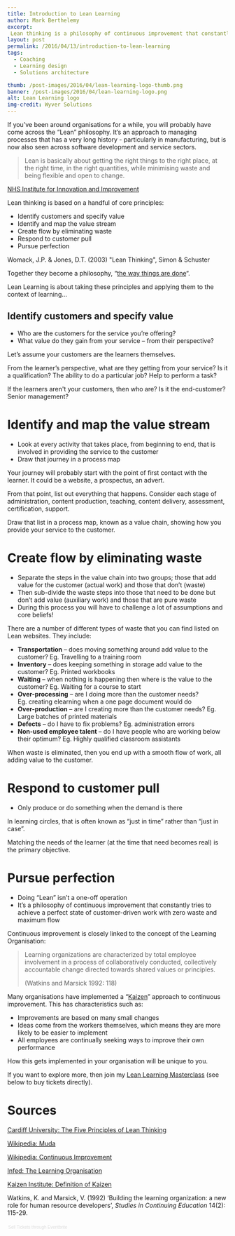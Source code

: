 ```yaml
---
title: Introduction to Lean Learning
author: Mark Berthelemy
excerpt:
 Lean thinking is a philosophy of continuous improvement that constantly tries to achieve a perfect state of customer-driven work with zero waste and maximum flow. Explore how it applies to learning in this introduction article.
layout: post
permalink: /2016/04/13/introduction-to-lean-learning
tags:
  - Coaching
  - Learning design
  - Solutions architecture

thumb: /post-images/2016/04/lean-learning-logo-thumb.png
banner: /post-images/2016/04/lean-learning-logo.png
alt: Lean Learning logo
img-credit: Wyver Solutions
---
```

If you&#8217;ve been around organisations for a while, you will probably have come across the &#8220;Lean&#8221; philosophy. It&#8217;s an approach to managing processes that has a very long history - particularly in manufacturing, but is now also seen across software development and service sectors.

> Lean is basically about getting the right things to the right place, at the right time, in the right quantities, while minimising waste and being flexible and open to change.

<p class="reference"><a href="http://www.institute.nhs.uk/quality_and_service_improvement_tools/quality_and_service_improvement_tools/lean.html" target="_blank">NHS Institute for Innovation and Improvement</a></p>

Lean thinking is based on a handful of core principles:

  * Identify customers and specify value
  * Identify and map the value stream
  * Create flow by eliminating waste
  * Respond to customer pull
  * Pursue perfection

<p class="reference">Womack, J.P. &amp; Jones, D.T. (2003) "Lean Thinking", Simon &amp; Schuster</p>

Together they become a philosophy, &#8220;<a href="http://www.cardiff.ac.uk/lean/principles/" target="_blank">the way things are done</a>&#8220;.

Lean Learning is about taking these principles and applying them to the context of learning...

## Identify customers and specify value

  * Who are the customers for the service you&#8217;re offering?
  * What value do they gain from your service &#8211; from their perspective?

Let&#8217;s assume your customers are the learners themselves.

From the learner&#8217;s perspective, what are they getting from your service? Is it a qualification? The ability to do a particular job? Help to perform a task?

If the learners aren't your customers, then who are? Is it the end-customer? Senior management?

# Identify and map the value stream

  * Look at every activity that takes place, from beginning to end, that is involved in providing the service to the customer
  * Draw that journey in a process map

Your journey will probably start with the point of first contact with the learner. It could be a website, a prospectus, an advert.

From that point, list out everything that happens. Consider each stage of administration, content production, teaching, content delivery, assessment, certification, support.

Draw that list in a process map, known as a value chain, showing how you provide your service to the customer.

# Create flow by eliminating waste

  * Separate the steps in the value chain into two groups; those that add value for the customer (actual work) and those that don&#8217;t (waste)
  * Then sub-divide the waste steps into those that need to be done but don&#8217;t add value (auxiliary work) and those that are pure waste
  * During this process you will have to challenge a lot of assumptions and core beliefs!

There are a number of different types of waste that you can find listed on Lean websites. They include:

  * **Transportation** &#8211; does moving something around add value to the customer? Eg. Travelling to a training room
  * **Inventory** &#8211; does keeping something in storage add value to the customer? Eg. Printed workbooks
  * **Waiting** &#8211; when nothing is happening then where is the value to the customer? Eg. Waiting for a course to start
  * **Over-processing** &#8211; are I doing more than the customer needs? Eg. creating elearning when a one page document would do
  * **Over-production** &#8211; are I creating more than the customer needs? Eg. Large batches of printed materials
  * **Defects** &#8211; do I have to fix problems? Eg. administration errors
  * **Non-used employee talent** &#8211; do I have people who are working below their optimum? Eg. Highly qualified classroom assistants

When waste is eliminated, then you end up with a smooth flow of work, all adding value to the customer.

# Respond to customer pull

  * Only produce or do something when the demand is there

In learning circles, that is often known as &#8220;just in time&#8221; rather than &#8220;just in case&#8221;.

Matching the needs of the learner (at the time that need becomes real) is the primary objective.

# Pursue perfection

  * Doing &#8220;Lean&#8221; isn&#8217;t a one-off operation
  * It&#8217;s a philosophy of continuous improvement that constantly tries to achieve a perfect state of customer-driven work with zero waste and maximum flow

Continuous improvement is closely linked to the concept of the Learning Organisation:

> Learning organizations are characterized by total employee involvement in a process of collaboratively conducted, collectively accountable change directed towards shared values or principles.
>
> (Watkins and Marsick 1992: 118)

Many organisations have implemented a &#8220;<a href="http://uk.kaizen.com/about-us/definition-of-kaizen.html" target="_blank">Kaizen</a>&#8221; approach to continuous improvement. This has characteristics such as:

  * Improvements are based on many small changes
  * Ideas come from the workers themselves, which means they are more likely to be easier to implement
  * All employees are continually seeking ways to improve their own performance

How this gets implemented in your organisation will be unique to you.

If you want to explore more, then join my <a href="http://www.eventbrite.co.uk/e/lean-learning-masterclass-tickets-14661080687" target="_blank">Lean Learning Masterclass</a> (see below to buy tickets directly).

# Sources

<a href="http://www.cardiff.ac.uk/lean/principles/" target="_blank">Cardiff University: The Five Principles of Lean Thinking</a>

<a href="http://en.wikipedia.org/wiki/Muda_(Japanese_term)" target="_blank">Wikipedia: Muda</a>

<a href="http://en.wikipedia.org/wiki/Continual_improvement_process" target="_blank">Wikipedia: Continuous Improvement</a>

<a href="http://infed.org/mobi/the-learning-organization/" target="_blank">Infed: The Learning Organisation</a>

<a href="http://uk.kaizen.com/about-us/definition-of-kaizen.html" target="_blank">Kaizen Institute: Definition of Kaizen</a>

Watkins, K. and Marsick, V. (1992) ‘Building the learning organization: a new role for human resource developers’, *Studies in Continuing Education* 14(2): 115-29.

<div style="width: 100%; text-align: left;">
  <p>
  </p>

  <div style="font-family: Helvetica, Arial; font-size: 10px; padding: 5px 0 5px; margin: 2px; width: 100%; text-align: left;">
    <a style="color: #ddd; text-decoration: none;" href="http://www.eventbrite.co.uk/r/eweb" target="_blank">Sell Tickets</a> <span style="color: #ddd;">through</span> <a style="color: #ddd; text-decoration: none;" href="http://www.eventbrite.co.uk?ref=eweb" target="_blank">Eventbrite</a>
  </div>
</div>
